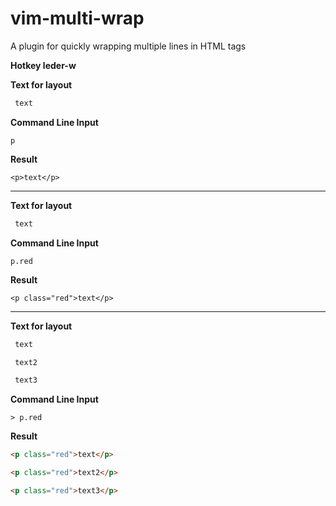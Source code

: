 # vim-multi-wrap
A plugin for quickly wrapping multiple lines in HTML tags

**Hotkey leder-w**

**Text for layout**

```HTML
 text
```

**Command Line Input**

`p`

**Result**

`<p>text</p>`

-----------------------

**Text for layout**

```HTML
 text
```

**Command Line Input**

`p.red`

**Result**

`<p class="red">text</p>`

-----------------------
**Text for layout**

```HTML
 text

 text2

 text3
```

**Command Line Input**

`> p.red`

**Result**

```HTML
<p class="red">text</p>

<p class="red">text2</p>

<p class="red">text3</p>
```
